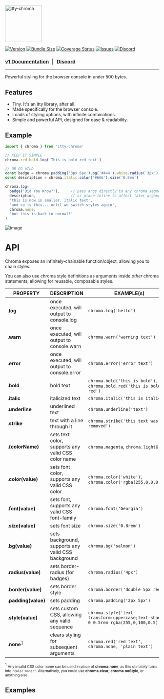 <br />

<p>
<a href="https://itty.dev/itty-chroma" target="_blank">
  <img src="https://github.com/user-attachments/assets/cfe915d5-63ce-4297-83ef-316426c7af57" alt="itty-chroma" height="120" />
</a>
</p>

[![Version](https://img.shields.io/npm/v/itty-chroma.svg?style=flat-square)](https://npmjs.com/package/itty-chroma)
[![Bundle Size](https://deno.bundlejs.com/?q=itty-chroma&badge&badge-style=flat-square)](https://deno.bundlejs.com/?q=itty-chroma)
[![Coverage Status](https://img.shields.io/coveralls/github/kwhitley/itty-chroma?style=flat-square)](https://coveralls.io/github/kwhitley/itty-chroma)
[![Issues](https://img.shields.io/github/issues/kwhitley/itty-chroma?style=flat-square)](https://coveralls.io/github/kwhitley/itty-chroma)
[![Discord](https://img.shields.io/discord/832353585802903572?label=Discord&logo=Discord&style=flat-square&logoColor=fff)](https://discord.gg/53vyrZAu9u)

###  [v1 Documentation](https://itty.dev/itty-chroma) &nbsp;| &nbsp; [Discord](https://discord.gg/53vyrZAu9u)

---

Powerful styling for the browser console in under 500 bytes.

## Features

- Tiny. It's an itty library, after all.
- Made specifically for the browser console.
- Loads of styling options, with infinite combinations.
- Simple and powerful API, designed for ease & readability.

## Example
```ts
import { chroma } from 'itty-chroma'

// KEEP IT SIMPLE
chroma.red.bold.log('This is bold red text')

// OR GO WILD
const badge = chroma.padding('3px 6px').bg('#444').white.radius('3px')
const description = chroma.italic.color('#666').size('0.9em')

chroma.log(
  badge('Did You Know?'),     // pass args directly to any chroma segment
  description,                // or place inline to affect later arguments
  'this is now in smaller, italic text',
  'and so is this... until we switch styles again',
  chroma.none,
  'but this is back to normal!'
)
```

![image](https://github.com/user-attachments/assets/ef7ecf70-4a91-46fa-a2e9-61c9d942d412)



# API

Chroma exposes an infinitely-chainable function/object, allowing you to chain styles.

You can also use chroma style definitions as arguments inside _other_ chroma statements, allowing for reusable, composable styles.

| PROPERTY | DESCRIPTION | EXAMPLE(s) |
| --- | --- | --- |
| **.log** | once executed, will output to console.log | `chroma.log('hello')` |
| **.warn** | once executed, will output to console.warn | `chroma.warn('warning text')` |
| **.error** | once executed, will output to console.error | `chroma.error('error text')` |
| **.bold** | bold text | `chroma.bold('this is bold')`, `chroma.bold.red('this is bold and red')` |
| **.italic** | italicized text | `chroma.italic('this is italic')` |
| **.underline** | underlined text | `chroma.underline('text')` |
| **.strike** | text with a line through it | `chroma.strike('this text was removed')` |
| **.{colorName}** | sets text color, supports any valid CSS color name | `chroma.magenta`, `chroma.lightGreen` |
| **.color(value)** | sets font color, supports any valid CSS color | `chroma.color('white')`, `chroma.color('rgba(255,0,0,0.2)')` |
| **.font(value)** | sets font, supports any valid CSS font-family | `chroma.font('Georgia')` |
| **.size(value)** | sets font size | `chroma.size('0.8rem')` |
| **.bg(value)** | sets background, supports any valid CSS background | `chroma.bg('salmon')` |
| **.radius(value)** | sets border-radius (for badges) | `chroma.radius('4px')` |
| **.border(value)** | sets border style | `chroma.border('double 5px red')` |
| **.padding(value)** | sets padding | `chroma.padding('2px 5px')` |
| **.style(value)** | sets custom CSS, allowing any valid sequence | `chroma.style('text-transform:uppercase;text-shadow:0 0 0.5rem rgba(255,0,100,0.5)')` |
| **.none**<sup>1</sup> | clears styling for subsequent arguments | `chroma.red('red text', chroma.none, 'plain text')` |

<sup>1</sup> <small>Any invalid CSS color name can be used in place of **chroma.none**, as this utimately turns into `"color:none;"`. Alternatively, you could use **chroma.clear**, **chroma.noStyle**, or anything else.</small>

## Examples

```ts

```

